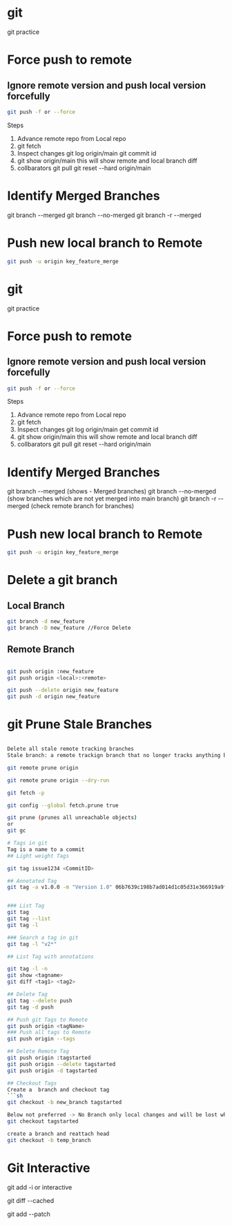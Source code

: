 # git
git practice

# Force push to remote

## Ignore remote version and push local version forcefully

```sh
git push -f or --force
```

Steps
1. Advance remote repo from Local repo
2. git fetch
3. Inspect changes
    git log origin/main
    git commit id
4. git show origin/main
    this will show remote and local branch diff
5. collbarators
    git pull
    git reset --hard origin/main

# Identify Merged Branches
git branch --merged
git branch --no-merged
git branch -r --merged


# Push new local branch to Remote
```sh
git push -u origin key_feature_merge
```

# git
git practice

# Force push to remote

## Ignore remote version and push local version forcefully

```sh
git push -f or --force
```

Steps
1. Advance remote repo from Local repo
2. git fetch
3. Inspect changes
    git log origin/main
    get commit id
4. git show origin/main
    this will show remote and local branch diff
5. collbarators
    git pull
    git reset --hard origin/main

# Identify Merged Branches
git branch --merged (shows - Merged branches)
git branch --no-merged (show branches which are not yet merged into main branch)
git branch -r --merged (check remote branch for branches)


# Push new local branch to Remote
```sh
git push -u origin key_feature_merge
```

# Delete a git branch

## Local Branch

```sh
git branch -d new_feature
git branch -D new_feature //Force Delete
```
## Remote Branch
```sh

git push origin :new_feature
git push origin <local>:<remote>

git push --delete origin new_feature
git push -d origin new_feature

```
# git Prune Stale Branches 
```sh

Delete all stale remote tracking branches
Stale branch: a remote trackign branch that no longer tracks anything because actual branch in remote is deleted

git remote prune origin

git remote prune origin --dry-run

git fetch -p

git config --global fetch.prune true

git prune (prunes all unreachable objects)
or
git gc

# Tags in git
Tag is a name to a commit
## Light weight Tags

git tag issue1234 <CommitID>

## Annotated Tag
git tag -a v1.0.0 -m "Version 1.0" 06b7639c198b7ad014d1c05d31e366919a9ffea8


### List Tag
git tag
git tag --list
git tag -l

### Search a tag in git
git tag -l "v2*"

## List Tag with annotations

git tag -l -n
git show <tagname>
git diff <tag1> <tag2>

## Delete Tag 
git tag --delete push  
git tag -d push

## Push git Tags to Remote
git push origin <tagName>
### Push all tags to Remote
git push origin --tags

## Delete Remote Tag
git push origin :tagstarted
git push origin --delete tagstarted
git push origin -d tagstarted

## Checkout Tags
Create a  branch and checkout tag
```sh
git checkout -b new_branch tagstarted

Below not preferred -> No Branch only local changes and will be lost when switched to other branch and is detached head
git checkout tagstarted

create a branch and reattach head
git checkout -b temp_branch
```

# Git Interactive
git add -i or interactive

git diff --cached

git add --patch

